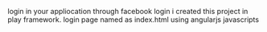 login in your appliocation through  facebook login i created this project in play framework. 
login page named as index.html  using angularjs javascripts
